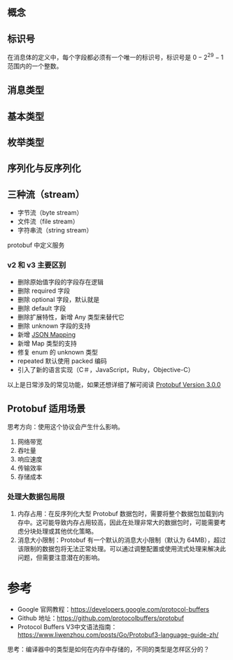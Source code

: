 <!--
 * @Author: JohnJeep
 * @Date: 2022-04-08 09:27:21
 * @LastEditors: JohnJeep
 * @LastEditTime: 2023-05-27 15:38:07
 * @Description: Protobuf 知识
 * Copyright (c) 2023 by John Jeep, All Rights Reserved. 
-->


## 概念



## 标识号

在消息体的定义中，每个字段都必须有一个唯一的标识号，标识号是  $0- 2^{29}-1$ 范围内的一个整数。



## 消息类型





## 基本类型



## 枚举类型



## 序列化与反序列化





## 三种流（stream）

- 字节流（byte stream）
- 文件流（file stream）
- 字符串流（string stream） 

protobuf 中定义服务



### v2 和 v3 主要区别

- 删除原始值字段的字段存在逻辑
- 删除 required 字段
- 删除 optional 字段，默认就是
- 删除 default 字段
- 删除扩展特性，新增 Any 类型来替代它
- 删除 unknown 字段的支持
- 新增 [JSON Mapping](https://developers.google.com/protocol-buffers/docs/proto3#json)
- 新增 Map 类型的支持
- 修复 enum 的 unknown 类型
- repeated 默认使用 packed 编码
- 引入了新的语言实现（C＃，JavaScript，Ruby，Objective-C）

以上是日常涉及的常见功能，如果还想详细了解可阅读 [Protobuf Version 3.0.0](https://github.com/protocolbuffers/protobuf/releases?after=v3.2.1)



## Protobuf 适用场景

思考方向：使用这个协议会产生什么影响。

1. 网络带宽
2. 吞吐量
3. 响应速度
4. 传输效率
5. 存储成本



### 处理大数据包局限

1. 内存占用：在反序列化大型 Protobuf 数据包时，需要将整个数据包加载到内存中。这可能导致内存占用较高，因此在处理非常大的数据包时，可能需要考虑分块处理或其他优化策略。
2. 消息大小限制：Protobuf 有一个默认的消息大小限制（默认为 64MB），超过该限制的数据包将无法正常处理。可以通过调整配置或使用流式处理来解决此问题，但需要注意潜在的影响。



# 参考

- Google 官网教程：https://developers.google.com/protocol-buffers
- Github 地址：https://github.com/protocolbuffers/protobuf
- Protocol Buffers V3中文语法指南：https://www.liwenzhou.com/posts/Go/Protobuf3-language-guide-zh/



思考：编译器中的类型是如何在内存中存储的，不同的类型是怎样区分的？